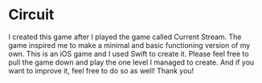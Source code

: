 # Circuit
I created this game after I played the game called Current Stream. The game inspired me to make a minimal and basic functioning version of my own.
This is an iOS game and I used Swift to create it. Please feel free to pull the game down and play the one level I managed to create. And if you want to improve it, feel free to do so as well!
Thank you!
